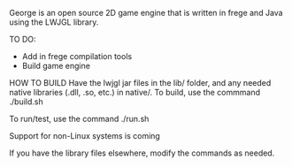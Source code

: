 George is an open source 2D game engine that is written in frege and Java using the LWJGL library.

TO DO:
* Add in frege compilation tools
* Build game engine


HOW TO BUILD
Have the lwjgl jar files in the lib/ folder, and any needed native libraries (.dll, .so, etc.) in native/.
To build, use the commmand
./build.sh

To run/test, use the command
./run.sh

Support for non-Linux systems is coming

If you have the library files elsewhere, modify the commands as needed.
